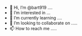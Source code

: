 - 👋 Hi, I’m @bart919 ....
- 👀 I’m interested in ...
- 🌱 I’m currently learning ....
- 💞️ I’m looking to collaborate on .....
- 📫 How to reach me .....

<!---
bart919/bart919 is a ✨ special ✨ repository because its `README.md` (this file) appears on your GitHub profile.
You can click the Preview link to take a look at your changes.
--->
